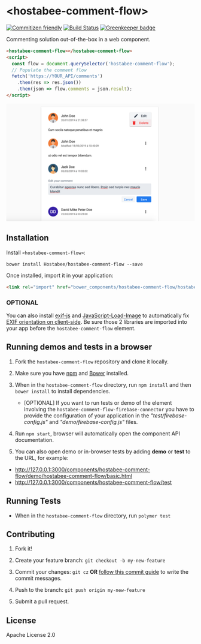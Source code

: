 # \<hostabee-comment-flow\>

[![Commitizen friendly](https://img.shields.io/badge/commitizen-friendly-brightgreen.svg)](http://commitizen.github.io/cz-cli/)
[![Build Status](https://travis-ci.org/Hostabee/hostabee-comment-flow.svg?branch=master)](https://travis-ci.org/Hostabee/hostabee-comment-flow) [![Greenkeeper badge](https://badges.greenkeeper.io/Hostabee/hostabee-comment-flow.svg)](https://greenkeeper.io/)

Commenting solution out-of-the-box in a web component.

```html
<hostabee-comment-flow></hostabee-comment-flow>
<script>
  const flow = document.querySelector('hostabee-comment-flow');
  // Populate the comment flow
  fetch('https://YOUR_API/comments')
    .then(res => res.json())
    .then(json => flow.comments = json.result);
</script>
```

![Screenshot of hostabee-comment-flow](https://raw.githubusercontent.com/Hostabee/hostabee-comment-flow/master/screenshot.png)

## Installation

Install `<hostabee-comment-flow>`:

```shell
bower install Hostabee/hostabee-comment-flow --save
```

Once installed, import it in your application:

```html
<link rel="import" href="bower_components/hostabee-comment-flow/hostabee-comment-flow.html">
```

### OPTIONAL

You can also install [exif-js](https://github.com/exif-js/exif-js) and [JavaScript-Load-Image](https://github.com/blueimp/JavaScript-Load-Image) to automatically fix [EXIF orientation on client-side](https://stackoverflow.com/questions/20600800). Be sure those 2 libraries are imported into your app before the `hostabee-comment-flow` element.

## Running demos and tests in a browser

1. Fork the `hostabee-comment-flow` repository and clone it locally.

2. Make sure you have [npm](https://www.npmjs.com/) and [Bower](https://bower.io) installed.

3. When in the `hostabee-comment-flow` directory, run `npm install` and then `bower install` to install dependencies.

    * [OPTIONAL] If you want to run tests or demo of the element involving the `hostabee-comment-flow-firebase-connector` you have to provide the configuration of your application in the _"test/firebase-config.js"_ and _"demo/firebase-config.js"_ files.

4. Run `npm start`, browser will automatically open the component API documentation.

5. You can also open demo or in-browser tests by adding **demo** or **test** to the URL, for example:

- http://127.0.0.1:3000/components/hostabee-comment-flow/demo/hostabee-comment-flow/basic.html
- http://127.0.0.1:3000/components/hostabee-comment-flow/test

## Running Tests

- When in the `hostabee-comment-flow` directory, run `polymer test`

## Contributing

1. Fork it!
2. Create your feature branch: `git checkout -b my-new-feature`
3. Commit your changes: `git cz` **OR** [follow this commit guide](https://conventionalcommits.org/) to write the commit messages.

4. Push to the branch: `git push origin my-new-feature`
5. Submit a pull request.

## License

Apache License 2.0
